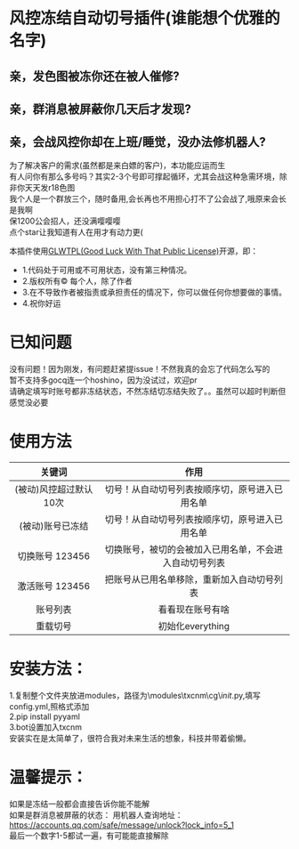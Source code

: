 # 风控冻结自动切号插件(谁能想个优雅的名字)
##  亲，发色图被冻你还在被人催修?
##  亲，群消息被屏蔽你几天后才发现?
##  亲，会战风控你却在上班/睡觉，没办法修机器人?
为了解决客户的需求(虽然都是来白嫖的客户)，本功能应运而生  
有人问你有那么多号吗？其实2-3个号即可撑起循环，尤其会战这种急需环境，除非你天天发r18色图    
我个人是一个群放三个，随时备用,会长再也不用担心打不了公会战了,哦原来会长是我啊  
保1200公会招人，还没满嘤嘤嘤         
点个star让我知道有人在用才有动力更(   

本插件使用[GLWTPL(Good Luck With That Public License)](https://github.com/me-shaon/GLWTPL)开源，即： 
- 1.代码处于可用或不可用状态，没有第三种情况。  
- 2.版权所有© 每个人，除了作者  
- 3.在不导致作者被指责或承担责任的情况下，你可以做任何你想要做的事情。  
- 4.祝你好运  

# 已知问题  
没有问题！因为刚发，有问题赶紧提issue！不然我真的会忘了代码怎么写的  
暂不支持多gocq连一个hoshino，因为没试过，欢迎pr   
请确定填写时账号都非冻结状态，不然冻结切冻结失败了。。虽然可以超时判断但感觉没必要  


# 使用方法 

| 关键词     | 作用     |
| :-------------: | :-------------:|
|(被动)风控超过默认10次  | 切号！从自动切号列表按顺序切，原号进入已用名单
|(被动)账号已冻结       | 切号！从自动切号列表按顺序切，原号进入已用名单   
|切换账号 123456 |切换账号，被切的会被加入已用名单，不会进入自动切号列表
|激活账号 123456 |把账号从已用名单移除，重新加入自动切号列表
|账号列表  | 看看现在账号有啥        
|重载切号  |初始化everything

# 安装方法：  
1.复制整个文件夹放进modules，路径为\modules\txcnm\cg\\_init_.py,填写config.yml,照格式添加    
2.pip install pyyaml  
3.bot设置加入txcnm  
安装实在是太简单了，很符合我对未来生活的想象，科技并带着偷懒。
# 温馨提示：
如果是冻结一般都会直接告诉你能不能解  
如果是群消息被屏蔽的状态：
用机器人查询地址：https://accounts.qq.com/safe/message/unlock?lock_info=5_1  
最后一个数字1-5都试一遍，有可能能直接解除
